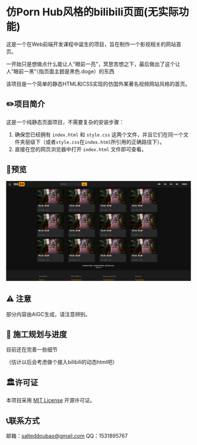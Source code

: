 # 仿Porn Hub风格的bilibili页面(无实际功能)

这是一个在Web前端开发课程中诞生的项目，旨在制作一个影视相关的网站首页。

一开始只是想做点什么能让人"眼前一亮"，冥思苦想之下，最后做出了这个让人”眼前一黑“（指页面主题是黑色.doge）的东西

该项目是一个简单的静态HTML和CSS实现的仿国外某著名视频网站风格的首页。

## ✏️项目简介

这是一个纯静态页面项目，不需要复杂的安装步骤：

1.  确保您已经拥有 `index.html` 和 `style.css` 这两个文件，并且它们在同一个文件夹层级下（或者`style.css`在`index.html`所引用的正确路径下）。
2.  直接在您的网页浏览器中打开 `index.html` 文件即可查看。

## 👀预览

![预览图片](./static/images/preview.png)

## ⚠️ 注意

部分内容由AIGC生成，请注意辨别。

## 🚧 施工规划与进度

目前还在完善一些细节

（估计以后会考虑做个接入bilibili的动态html吧）

## 🏛️许可证

本项目采用 [MIT License](https://opensource.org/licenses/MIT) 开源许可证。

## 📞联系方式

邮箱：salteddoubao@gmail.com
QQ：1531895767
